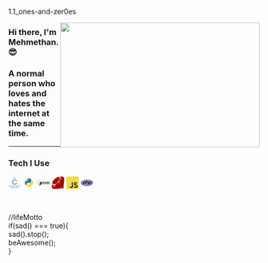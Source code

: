 1.1_ones-and-zer0es

<img src="https://media.giphy.com/media/VHHxxFAeLaYzS/source.gif" align="right" 
width="400" height="250">

### Hi there, I'm Mehmethan. :sunglasses:

### A normal person who loves and hates the internet at the same time.

-----------------------------------

### Tech I Use
<img src="https://raw.githubusercontent.com/github/explore/80688e429a7d4ef2fca1e82350fe8e3517d3494d/topics/c/c.png" 
width="25" height="25">
<img src="https://raw.githubusercontent.com/github/explore/80688e429a7d4ef2fca1e82350fe8e3517d3494d/topics/python/python.png" 
width="25" height="25">
<img src="https://raw.githubusercontent.com/github/explore/80688e429a7d4ef2fca1e82350fe8e3517d3494d/topics/bash/bash.png" 
width="25" height="25">
<img src="https://raw.githubusercontent.com/github/explore/80688e429a7d4ef2fca1e82350fe8e3517d3494d/topics/ruby/ruby.png" 
width="25" height="25">
<img src="https://raw.githubusercontent.com/github/explore/80688e429a7d4ef2fca1e82350fe8e3517d3494d/topics/javascript/javascript.png" 
width="25" height="25">
<img src="https://raw.githubusercontent.com/github/explore/80688e429a7d4ef2fca1e82350fe8e3517d3494d/topics/php/php.png" 
width="25" height="25">

<br/>

//lifeMotto                                                                                                                                                         
if(sad() === true){                                                                                                                                                 
  sad().stop();                                                                                                                                                     
  beAwesome();                                                                                                                                                       
}                                                                                                                                                                     

